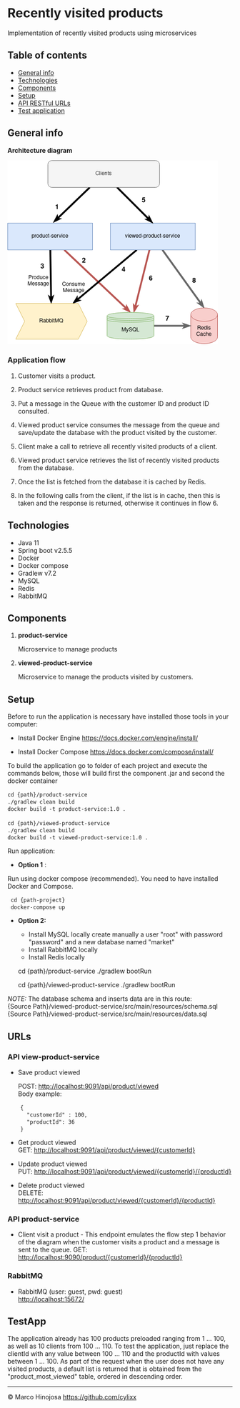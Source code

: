# Recently visited products 

Implementation of recently visited products using microservices 


## Table of contents
* [General info](#general-info)
* [Technologies](#technologies)
* [Components](#components)
* [Setup](#setup)
* [API RESTful URLs](#urls)
* [Test application](#testapp)

## General info
	
**Architecture diagram**

![architecture diagram](productViewed_architecture.png)
	
### Application flow

1.  Customer visits a product.

2.  Product service retrieves product from database.

3.  Put a message in the Queue with the customer ID and product ID consulted.

4.  Viewed product service consumes the message from the queue and save/update the database with the product visited by the customer.

5.  Client make a call to retrieve all recently visited products of a client.

6.  Viewed product service retrieves the list of recently visited products from the database.

7.  Once the list is fetched from the database it is cached by Redis.

8.  In the following calls from the client, if the list is in cache, then this is taken and the response is returned, otherwise it continues in flow 6. 	
	
	
	
## Technologies
* Java 11
* Spring boot v2.5.5
* Docker
* Docker compose
* Gradlew v7.2
* MySQL
* Redis
* RabbitMQ

## Components
1.  **product-service** 
      
    Microservice to manage products 

2.  **viewed-product-service** 
      
    Microservice to manage the products visited by customers. 

	
## Setup

Before to run the application is necessary have installed those tools in your computer:

* Install Docker Engine
<https://docs.docker.com/engine/install/>

* Install Docker Compose
<https://docs.docker.com/compose/install/>


To build the application go to folder of each project and execute the commands below, those will build first the component .jar and second the docker container
  
```
cd {path}/product-service  
./gradlew clean build
docker build -t product-service:1.0 .

cd {path}/viewed-product-service
./gradlew clean build
docker build -t viewed-product-service:1.0 .

```

  
Run application:
- **Option 1** : 
  
> 
Run using docker compose (recommended). You need to have installed Docker and Compose.
    
 ```
  cd {path-project}
  docker-compose up
```

- **Option 2:**  

     - Install MySQL locally
     	  create manually a user "root" with password "password" and a new database named "market"
     - Install RabbitMQ locally
     - Install Redis locally
     
    cd {path}/product-service
    ./gradlew bootRun
  
    cd {path}/viewed-product-service
    ./gradlew bootRun
 

> 
 _NOTE:_  The database schema and inserts data are in this route:      
  {Source Path}/viewed-product-service/src/main/resources/schema.sql      
  {Source Path}/viewed-product-service/src/main/resources/data.sql
 
  
## URLs

### API view-product-service

- Save product viewed
    
  POST: <http://localhost:9091/api/product/viewed>   
  Body example:  
  
```
    {
      "customerId" : 100,
      "productId": 36
    }
```
  
- Get product viewed    
GET: <http://localhost:9091/api/product/viewed/{customerId}> 
  
 
- Update product viewed    
PUT: <http://localhost:9091/api/product/viewed/{customerId}/{productId}> 
  

- Delete product viewed    
DELETE: <http://localhost:9091/api/product/viewed/{customerId}/{productId}> 
  


### API product-service

- Client visit a product - This endpoint emulates the flow step 1 behavior of the diagram when the customer visits a product and a message is sent to the queue. 
GET: <http://localhost:9090/product/{customerId}/{productId}>


### RabbitMQ

- RabbitMQ (user: guest, pwd: guest)   
<http://localhost:15672/>


## TestApp

The application already has 100 products preloaded ranging from 1 ... 100, as well as 10 clients from 100 ... 110. To test the application, just replace the clientId with any value between 100 ... 110 and the productId with values ​​between 1 ... 100.
As part of the request when the user does not have any visited products, a default list is returned that is obtained from the "product_most_viewed" table, ordered in descending order.

------------------------------------------------------------

&copy; Marco Hinojosa
<https://github.com/cylixx> 


